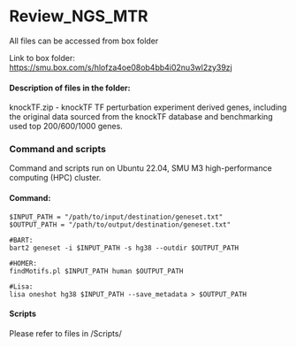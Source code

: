 # Review_NGS_MTR
All files can be accessed from box folder

Link to box folder: https://smu.box.com/s/hlofza4oe08ob4bb4i02nu3wl2zy39zj

#### Description of files in the folder:

knockTF.zip - knockTF TF perturbation experiment derived genes, including the original data sourced from the knockTF database and benchmarking used top 200/600/1000 genes.








### Command and scripts
Command and scripts run on Ubuntu 22.04, SMU M3 high-performance computing (HPC) cluster.

#### Command:
```
$INPUT_PATH = "/path/to/input/destination/geneset.txt"
$OUTPUT_PATH = "/path/to/output/destination/geneset.txt"

#BART:
bart2 geneset -i $INPUT_PATH -s hg38 --outdir $OUTPUT_PATH

#HOMER:
findMotifs.pl $INPUT_PATH human $OUTPUT_PATH

#Lisa:
lisa oneshot hg38 $INPUT_PATH --save_metadata > $OUTPUT_PATH
```

#### Scripts
Please refer to files in /Scripts/
